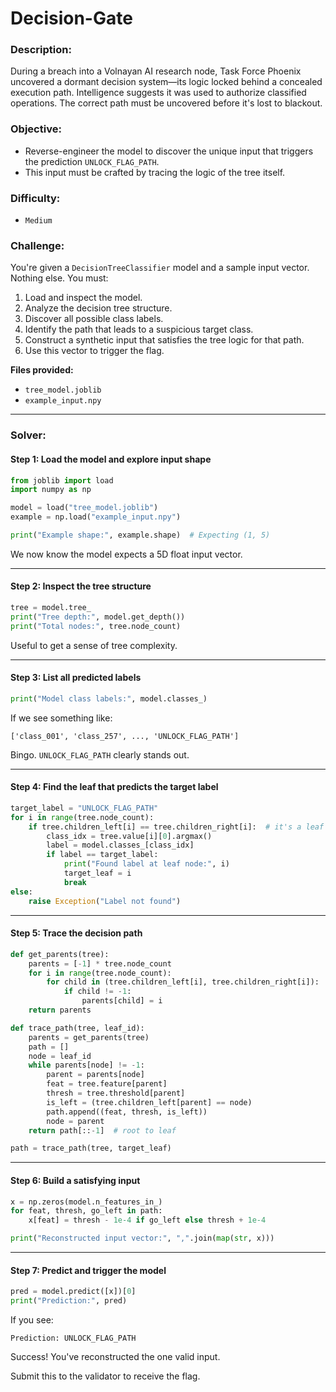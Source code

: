 # Decision-Gate

### Description:
During a breach into a Volnayan AI research node, Task Force Phoenix uncovered a dormant decision system—its logic locked behind a concealed execution path. Intelligence suggests it was used to authorize classified operations. The correct path must be uncovered before it's lost to blackout.

### Objective:
* Reverse-engineer the model to discover the unique input that triggers the prediction `UNLOCK_FLAG_PATH`.
* This input must be crafted by tracing the logic of the tree itself.

### Difficulty:
* `Medium`

### Challenge:
You're given a `DecisionTreeClassifier` model and a sample input vector. Nothing else. You must:
1. Load and inspect the model.
2. Analyze the decision tree structure.
3. Discover all possible class labels.
4. Identify the path that leads to a suspicious target class.
5. Construct a synthetic input that satisfies the tree logic for that path.
6. Use this vector to trigger the flag.

**Files provided:**
- `tree_model.joblib`  
- `example_input.npy`

---

### Solver:


#### Step 1: Load the model and explore input shape
```python
from joblib import load
import numpy as np

model = load("tree_model.joblib")
example = np.load("example_input.npy")

print("Example shape:", example.shape)  # Expecting (1, 5)
```
We now know the model expects a 5D float input vector.

---

#### Step 2: Inspect the tree structure
```python
tree = model.tree_
print("Tree depth:", model.get_depth())
print("Total nodes:", tree.node_count)
```
Useful to get a sense of tree complexity.

---

#### Step 3: List all predicted labels
```python
print("Model class labels:", model.classes_)
```
If we see something like:
```
['class_001', 'class_257', ..., 'UNLOCK_FLAG_PATH']
```
Bingo. `UNLOCK_FLAG_PATH` clearly stands out.

---

#### Step 4: Find the leaf that predicts the target label
```python
target_label = "UNLOCK_FLAG_PATH"
for i in range(tree.node_count):
    if tree.children_left[i] == tree.children_right[i]:  # it's a leaf
        class_idx = tree.value[i][0].argmax()
        label = model.classes_[class_idx]
        if label == target_label:
            print("Found label at leaf node:", i)
            target_leaf = i
            break
else:
    raise Exception("Label not found")
```

---

#### Step 5: Trace the decision path
```python
def get_parents(tree):
    parents = [-1] * tree.node_count
    for i in range(tree.node_count):
        for child in (tree.children_left[i], tree.children_right[i]):
            if child != -1:
                parents[child] = i
    return parents

def trace_path(tree, leaf_id):
    parents = get_parents(tree)
    path = []
    node = leaf_id
    while parents[node] != -1:
        parent = parents[node]
        feat = tree.feature[parent]
        thresh = tree.threshold[parent]
        is_left = (tree.children_left[parent] == node)
        path.append((feat, thresh, is_left))
        node = parent
    return path[::-1]  # root to leaf

path = trace_path(tree, target_leaf)
```

---

#### Step 6: Build a satisfying input
```python
x = np.zeros(model.n_features_in_)
for feat, thresh, go_left in path:
    x[feat] = thresh - 1e-4 if go_left else thresh + 1e-4

print("Reconstructed input vector:", ",".join(map(str, x)))
```

---

#### Step 7: Predict and trigger the model
```python
pred = model.predict([x])[0]
print("Prediction:", pred)
```
If you see:
```
Prediction: UNLOCK_FLAG_PATH
```
Success! You've reconstructed the one valid input.

Submit this to the validator to receive the flag.
